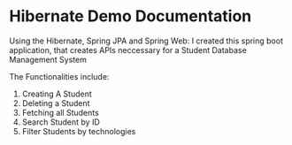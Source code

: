 # Hibernate Demo Documentation

Using the Hibernate, Spring JPA and Spring Web:
I created this spring boot application, that creates APIs neccessary for a Student Database Management System

The Functionalities include:
1. Creating A Student
2. Deleting a Student
3. Fetching all Students
4. Search Student by ID
5. Filter Students by technologies
